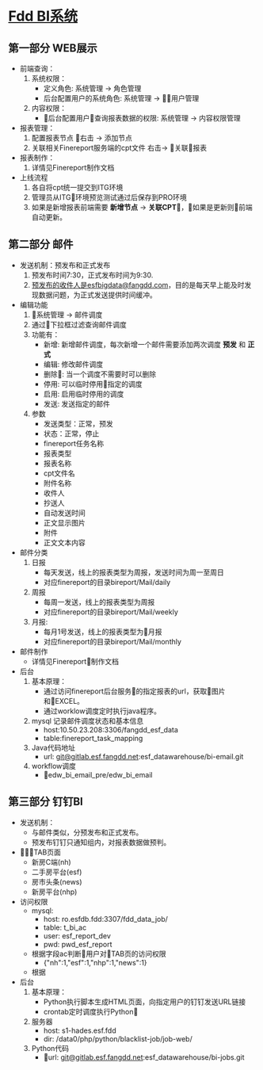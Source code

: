 # [Fdd BI系统](http://bi.fangdd.cn/systemmanager/fine-report.jsp)

## 第一部分 WEB展示
- 前端查询：
    1. 系统权限：
        - 定义角色: 系统管理 -> 角色管理
        - 后台配置用户的系统角色: 系统管理 -> 用户管理
    2. 内容权限：
        - 后台配置用户查询报表数据的权限: 系统管理 -> 内容权限管理
- 报表管理：
    1. 配置报表节点 右击 -> 添加节点
    2. 关联相关Finereport服务端的cpt文件 右击-> 关联报表
- 报表制作：
    1. 详情见Finereport制作文档
- 上线流程
    1. 各自将cpt统一提交到ITG环境
    2. 管理员从ITG环境预览测试通过后保存到PRO环境
    3. 如果是新增报表前端需要 **新增节点** -> **关联CPT**，如果是更新则前端自动更新。

## 第二部分 邮件
- 发送机制：预发布和正式发布
    1. 预发布时间7:30，正式发布时间为9:30.
    2. 预发布的收件人是esfbigdata@fangdd.com，目的是每天早上能及时发现数据问题，为正式发送提供时间缓冲。
- 编辑功能
    1. 系统管理 -> 邮件调度
    2. 通过下拉框过滤查询邮件调度
    3. 功能有：
        - 新增: 新增邮件调度，每次新增一个邮件需要添加两次调度 **预发** 和 **正式**
        - 编辑: 修改邮件调度
        - 删除: 当一个调度不需要时可以删除
        - 停用: 可以临时停用指定的调度
        - 启用: 启用临时停用的调度
        - 发送: 发送指定的邮件
    4. 参数
        - 发送类型：正常，预发
        - 状态：正常，停止
        - finereport任务名称
        - 报表类型
        - 报表名称
        - cpt文件名
        - 附件名称
        - 收件人
        - 抄送人
        - 自动发送时间
        - 正文显示图片
        - 附件
        - 正文文本内容
- 邮件分类
    1. 日报
        - 每天发送，线上的报表类型为周报，发送时间为周一至周日
        - 对应finereport的目录bireport/Mail/daily
    2. 周报
        - 每周一发送，线上的报表类型为周报
        - 对应finereport的目录bireport/Mail/weekly
    3. 月报:
        - 每月1号发送，线上的报表类型为月报
        - 对应finereport的目录bireport/Mail/monthly
- 邮件制作
    - 详情见Finereport制作文档
- 后台
    1. 基本原理：
        - 通过访问finereport后台服务的指定报表的url，获取图片和EXCEL。
        - 通过worklow调度定时执行java程序。
    2. mysql 记录邮件调度状态和基本信息
        - host:10.50.23.208:3306/fangdd_esf_data
        - table:finereport_task_mapping
    3. Java代码地址
        - url: git@gitlab.esf.fangdd.net:esf_datawarehouse/bi-email.git
    4. workflow调度
        - edw_bi_email_pre/edw_bi_email
    


## 第三部分 钉钉BI
- 发送机制：
    - 与邮件类似，分预发布和正式发布。
    - 预发布钉钉只通知组内，对报表数据做预判。
- TAB页面
    - 新房C端(nh)
    - 二手房平台(esf)
    - 房市头条(news)
    - 新房平台(nhp)
- 访问权限
    - mysql: 
        - host: ro.esfdb.fdd:3307/fdd_data_job/
        - table: t_bi_ac
        - user: esf_report_dev
        - pwd: pwd_esf_report
    - 根据字段ac判断用户对TAB页的访问权限
        - {"nh":1,"esf":1,"nhp":1,"news":1}
    - 根据
- 后台
    1. 基本原理：
        - Python执行脚本生成HTML页面，向指定用户的钉钉发送URL链接
        - crontab定时调度执行Python
    2. 服务器
        - host: s1-hades.esf.fdd
        - dir: /data0/php/python/blacklist-job/job-web/
    3. Python代码
        - url: git@gitlab.esf.fangdd.net:esf_datawarehouse/bi-jobs.git